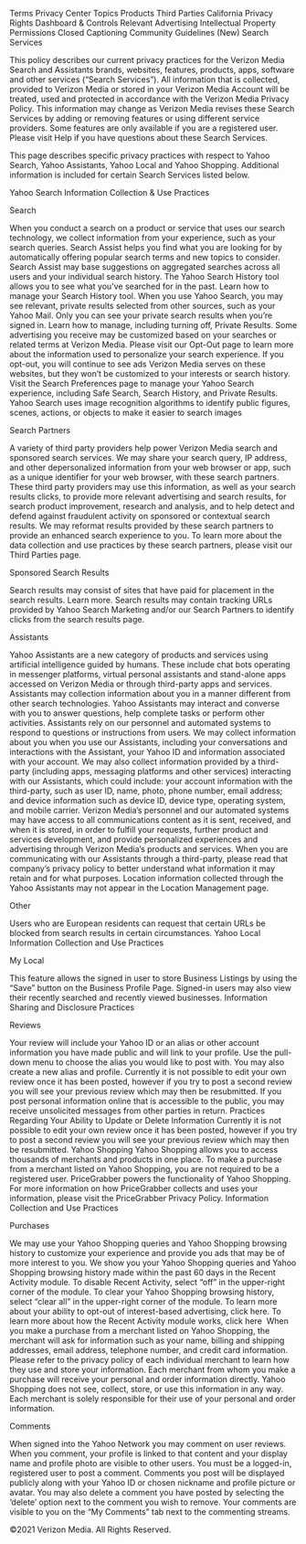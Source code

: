 Terms
Privacy Center
Topics
Products
Third Parties
California Privacy Rights
Dashboard & Controls
Relevant Advertising
Intellectual Property
Permissions
Closed Captioning
Community Guidelines (New)
Search Services

This policy describes our current privacy practices for the Verizon Media Search and Assistants brands, websites, features, products, apps, software and other services (“Search Services”). All information that is collected, provided to Verizon Media or stored in your Verizon Media Account will be treated, used and protected in accordance with the Verizon Media Privacy Policy. This information may change as Verizon Media revises these Search Services by adding or removing features or using different service providers. Some features are only available if you are a registered user. Please visit Help if you have questions about these Search Services.

This page describes specific privacy practices with respect to Yahoo Search, Yahoo Assistants, Yahoo Local and Yahoo Shopping. Additional information is included for certain Search Services listed below.

Yahoo Search
Information Collection & Use Practices

Search

When you conduct a search on a product or service that uses our search technology, we collect information from your experience, such as your search queries.
Search Assist helps you find what you are looking for by automatically offering popular search terms and new topics to consider. Search Assist may base suggestions on aggregated searches across all users and your individual search history.
The Yahoo Search History tool allows you to see what you've searched for in the past. Learn how to manage your Search History tool.
When you use Yahoo Search, you may see relevant, private results selected from other sources, such as your Yahoo Mail. Only you can see your private search results when you’re signed in. Learn how to manage, including turning off, Private Results.
Some advertising you receive may be customized based on your searches or related terms at Verizon Media. Please visit our Opt-Out page to learn more about the information used to personalize your search experience. If you opt-out, you will continue to see ads Verizon Media serves on these websites, but they won’t be customized to your interests or search history.
Visit the Search Preferences page to manage your Yahoo Search experience, including Safe Search, Search History, and Private Results.
Yahoo Search uses image recognition algorithms to identify public figures, scenes, actions, or objects to make it easier to search images

Search Partners

A variety of third party providers help power Verizon Media search and sponsored search services.
We may share your search query, IP address, and other depersonalized information from your web browser or app, such as a unique identifier for your web browser, with these search partners.
These third party providers may use this information, as well as your search results clicks, to provide more relevant advertising and search results, for search product improvement, research and analysis, and to help detect and defend against fraudulent activity on sponsored or contextual search results.
We may reformat results provided by these search partners to provide an enhanced search experience to you.
To learn more about the data collection and use practices by these search partners, please visit our Third Parties page.

Sponsored Search Results

Search results may consist of sites that have paid for placement in the search results. Learn more.
Search results may contain tracking URLs provided by Yahoo Search Marketing and/or our Search Partners to identify clicks from the search results page.

Assistants

Yahoo Assistants are a new category of products and services using artificial intelligence guided by humans. These include chat bots operating in messenger platforms, virtual personal assistants and stand-alone apps accessed on Verizon Media or through third-party apps and services. Assistants may collection information about you in a manner different from other search technologies.
Yahoo Assistants may interact and converse with you to answer questions, help complete tasks or perform other activities. Assistants rely on our personnel and automated systems to respond to questions or instructions from users.
We may collect information about you when you use our Assistants, including your conversations and interactions with the Assistant, your Yahoo ID and information associated with your account.
We may also collect information provided by a third-party (including apps, messaging platforms and other services) interacting with our Assistants, which could include: your account information with the third-party, such as user ID, name, photo, phone number, email address; and device information such as device ID, device type, operating system, and mobile carrier.
Verizon Media’s personnel and our automated systems may have access to all communications content as it is sent, received, and when it is stored, in order to fulfill your requests, further product and services development, and provide personalized experiences and advertising through Verizon Media’s products and services.
When you are communicating with our Assistants through a third-party, please read that company’s privacy policy to better understand what information it may retain and for what purposes.
Location information collected through the Yahoo Assistants may not appear in the Location Management page.

Other

Users who are European residents can request that certain URLs be blocked from search results in certain circumstances.
Yahoo Local
Information Collection and Use Practices  

My Local

This feature allows the signed in user to store Business Listings by using the “Save” button on the Business Profile Page.
Signed-in users may also view their recently searched and recently viewed businesses.
Information Sharing and Disclosure Practices

Reviews

Your review will include your Yahoo ID or an alias or other account information you have made public and will link to your profile. Use the pull-down menu to choose the alias you would like to post with. You may also create a new alias and profile.
Currently it is not possible to edit your own review once it has been posted, however if you try to post a second review you will see your previous review which may then be resubmitted.
If you post personal information online that is accessible to the public, you may receive unsolicited messages from other parties in return.
Practices Regarding Your Ability to Update or Delete Information
Currently it is not possible to edit your own review once it has been posted, however if you try to post a second review you will see your previous review which may then be resubmitted.
Yahoo Shopping
Yahoo Shopping allows you to access thousands of merchants and products in one place. To make a purchase from a merchant listed on Yahoo Shopping, you are not required to be a registered user.
PriceGrabber powers the functionality of Yahoo Shopping. For more information on how PriceGrabber collects and uses your information, please visit the PriceGrabber Privacy Policy.
Information Collection and Use Practices

Purchases

We may use your Yahoo Shopping queries and Yahoo Shopping browsing history to customize your experience and provide you ads that may be of more interest to you. We show you your Yahoo Shopping queries and Yahoo Shopping browsing history made within the past 60 days in the Recent Activity module.
To disable Recent Activity, select “off” in the upper-right corner of the module. To clear your Yahoo Shopping browsing history, select “clear all” in the upper-right corner of the module. To learn more about your ability to opt-out of interest-based advertising, click here. To learn more about how the Recent Activity module works, click here 
When you make a purchase from a merchant listed on Yahoo Shopping, the merchant will ask for information such as your name, billing and shipping addresses, email address, telephone number, and credit card information. Please refer to the privacy policy of each individual merchant to learn how they use and store your information.
Each merchant from whom you make a purchase will receive your personal and order information directly. Yahoo Shopping does not see, collect, store, or use this information in any way.
Each merchant is solely responsible for their use of your personal and order information.

Comments

When signed into the Yahoo Network you may comment on user reviews. When you comment, your profile is linked to that content and your display name and profile photo are visible to other users.
You must be a logged-in, registered user to post a comment.
Comments you post will be displayed publicly along with your Yahoo ID or chosen nickname and profile picture or avatar.
You may also delete a comment you have posted by selecting the ‘delete’ option next to the comment you wish to remove.
Your comments are visible to you on the “My Comments” tab next to the commenting streams.

©2021 Verizon Media. All Rights Reserved.